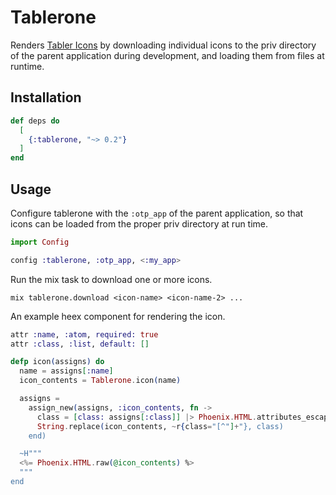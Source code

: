 # Tablerone

Renders [Tabler Icons](https://tabler.io/icons) by downloading individual icons to the priv directory of the parent
application during development, and loading them from files at runtime.

## Installation

```elixir
def deps do
  [
    {:tablerone, "~> 0.2"}
  ]
end
```

## Usage

Configure tablerone with the `:otp_app` of the parent application, so that icons can be
loaded from the proper priv directory at run time.

```elixir
import Config

config :tablerone, :otp_app, <:my_app>
```

Run the mix task to download one or more icons.


```shell
mix tablerone.download <icon-name> <icon-name-2> ...
```

An example heex component for rendering the icon.


```elixir
attr :name, :atom, required: true
attr :class, :list, default: []

defp icon(assigns) do
  name = assigns[:name]
  icon_contents = Tablerone.icon(name)

  assigns =
    assign_new(assigns, :icon_contents, fn ->
      class = [class: assigns[:class]] |> Phoenix.HTML.attributes_escape() |> Phoenix.HTML.safe_to_string()
      String.replace(icon_contents, ~r{class="[^"]+"}, class)
    end)

  ~H"""
  <%= Phoenix.HTML.raw(@icon_contents) %>
  """
end
```
